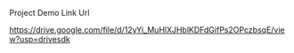 Project Demo Link Url

https://drive.google.com/file/d/12yYi_MuHlXJHblKDFdGifPs2OPczbsqE/view?usp=drivesdk
